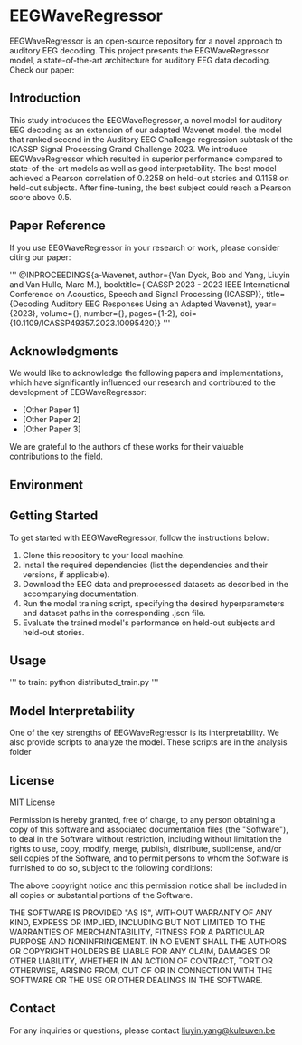 # EEGWaveRegressor

EEGWaveRegressor is an open-source repository for a novel approach to auditory EEG decoding. This project presents the EEGWaveRegressor model, a state-of-the-art architecture for auditory EEG data decoding. Check our paper:

## Introduction

This study introduces the EEGWaveRegressor, a novel model for auditory EEG decoding as an extension of our adapted Wavenet model, the model that ranked second in the Auditory EEG Challenge regression subtask of the ICASSP Signal Processing Grand Challenge 2023. We introduce EEGWaveRegressor which resulted in superior performance compared to state-of-the-art models as well as good interpretability. The best model achieved a Pearson correlation of 0.2258 on held-out stories and 0.1158 on held-out subjects. After fine-tuning, the best subject could reach a Pearson score above 0.5.

## Paper Reference

If you use EEGWaveRegressor in your research or work, please consider citing our paper:

'''
@INPROCEEDINGS{a-Wavenet,
  author={Van Dyck, Bob and Yang, Liuyin and Van Hulle, Marc M.},
  booktitle={ICASSP 2023 - 2023 IEEE International Conference on Acoustics, Speech and Signal Processing (ICASSP)}, 
  title={Decoding Auditory EEG Responses Using an Adapted Wavenet}, 
  year={2023},
  volume={},
  number={},
  pages={1-2},
  doi={10.1109/ICASSP49357.2023.10095420}}
'''

## Acknowledgments

We would like to acknowledge the following papers and implementations, which have significantly influenced our research and contributed to the development of EEGWaveRegressor:

- \[Other Paper 1\]
- \[Other Paper 2\]
- \[Other Paper 3\]

We are grateful to the authors of these works for their valuable contributions to the field.

## Environment


## Getting Started

To get started with EEGWaveRegressor, follow the instructions below:

1. Clone this repository to your local machine.
2. Install the required dependencies (list the dependencies and their versions, if applicable).
3. Download the EEG data and preprocessed datasets as described in the accompanying documentation.
4. Run the model training script, specifying the desired hyperparameters and dataset paths in the corresponding .json file.
5. Evaluate the trained model's performance on held-out subjects and held-out stories.

## Usage

'''
to train:
python distributed_train.py
'''

## Model Interpretability

One of the key strengths of EEGWaveRegressor is its interpretability. We also provide scripts to analyze the model. These scripts are in the analysis folder 

## License

MIT License

Permission is hereby granted, free of charge, to any person obtaining a copy of this software and associated documentation files (the "Software"), to deal in the Software without restriction, including without limitation the rights to use, copy, modify, merge, publish, distribute, sublicense, and/or sell copies of the Software, and to permit persons to whom the Software is furnished to do so, subject to the following conditions:

The above copyright notice and this permission notice shall be included in all copies or substantial portions of the Software.

THE SOFTWARE IS PROVIDED "AS IS", WITHOUT WARRANTY OF ANY KIND, EXPRESS OR IMPLIED, INCLUDING BUT NOT LIMITED TO THE WARRANTIES OF MERCHANTABILITY, FITNESS FOR A PARTICULAR PURPOSE AND NONINFRINGEMENT. IN NO EVENT SHALL THE AUTHORS OR COPYRIGHT HOLDERS BE LIABLE FOR ANY CLAIM, DAMAGES OR OTHER LIABILITY, WHETHER IN AN ACTION OF CONTRACT, TORT OR OTHERWISE, ARISING FROM, OUT OF OR IN CONNECTION WITH THE SOFTWARE OR THE USE OR OTHER DEALINGS IN THE SOFTWARE.


## Contact

For any inquiries or questions, please contact liuyin.yang@kuleuven.be
